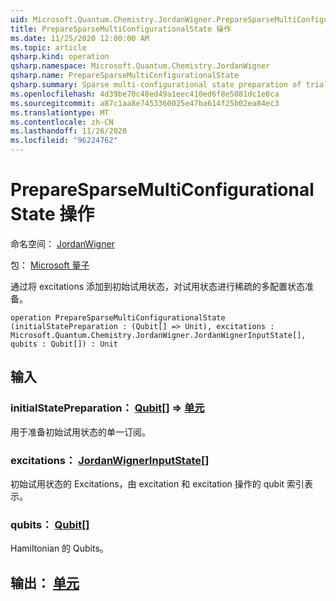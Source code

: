 ```yaml
---
uid: Microsoft.Quantum.Chemistry.JordanWigner.PrepareSparseMultiConfigurationalState
title: PrepareSparseMultiConfigurationalState 操作
ms.date: 11/25/2020 12:00:00 AM
ms.topic: article
qsharp.kind: operation
qsharp.namespace: Microsoft.Quantum.Chemistry.JordanWigner
qsharp.name: PrepareSparseMultiConfigurationalState
qsharp.summary: Sparse multi-configurational state preparation of trial state by adding excitations to initial trial state.
ms.openlocfilehash: 4d39be70c48ed49a1eec410ed6f8e5081dc1e8ca
ms.sourcegitcommit: a87c1aa8e7453360025e47ba614f25b02ea84ec3
ms.translationtype: MT
ms.contentlocale: zh-CN
ms.lasthandoff: 11/26/2020
ms.locfileid: "96224762"
---
```

# <a name="preparesparsemulticonfigurationalstate-operation"></a>PrepareSparseMultiConfigurationalState 操作

命名空间： [JordanWigner](xref:Microsoft.Quantum.Chemistry.JordanWigner)

包： [Microsoft 量子](https://nuget.org/packages/Microsoft.Quantum.Chemistry)


通过将 excitations 添加到初始试用状态，对试用状态进行稀疏的多配置状态准备。

```qsharp
operation PrepareSparseMultiConfigurationalState (initialStatePreparation : (Qubit[] => Unit), excitations : Microsoft.Quantum.Chemistry.JordanWigner.JordanWignerInputState[], qubits : Qubit[]) : Unit
```


## <a name="input"></a>输入

### <a name="initialstatepreparation--qubit--unit"></a>initialStatePreparation： [Qubit](xref:microsoft.quantum.lang-ref.qubit)[] => [单元](xref:microsoft.quantum.lang-ref.unit) 

用于准备初始试用状态的单一订阅。


### <a name="excitations--jordanwignerinputstate"></a>excitations： [JordanWignerInputState](xref:Microsoft.Quantum.Chemistry.JordanWigner.JordanWignerInputState)[]

初始试用状态的 Excitations，由 excitation 和 excitation 操作的 qubit 索引表示。


### <a name="qubits--qubit"></a>qubits： [Qubit](xref:microsoft.quantum.lang-ref.qubit)[]

Hamiltonian 的 Qubits。



## <a name="output--unit"></a>输出： [单元](xref:microsoft.quantum.lang-ref.unit)

